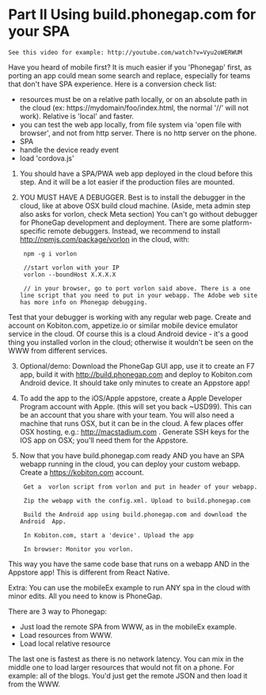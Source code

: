 
# Part II Using build.phonegap.com for your SPA


	See this video for example: http://youtube.com/watch?v=Vyu2oWERWUM

Have you heard of mobile first? It is much easier if you 'Phonegap' first, as porting an app could mean some search and replace, especially for teams that don't have SPA experience.
Here is a conversion check list:
- resources must be on a relative path locally, or on an absolute path in the cloud (ex: https://mydomain/foo/index.html, the normal '//' will not work). Relative is 'local' and faster.
- you can test the web app locally, from file system via 'open file with browser', and not from http server. There is no http server on the phone.
- SPA
- handle the device ready event
- load 'cordova.js'


1. You should have a SPA/PWA web app deployed in the cloud before this step. And it will be a lot easier if the production files are mounted.

2. YOU MUST HAVE A DEBUGGER.
Best is to install the debugger in the cloud, like at above OSX build cloud machine. (Aside, meta admin step also asks for vorlon, check Meta section)
You can't go without debugger for PhoneGap development and deployment. There are some platform-specific remote debuggers. Instead, we recommend to install http://npmjs.com/package/vorlon in the cloud, with:

		npm -g i vorlon

		//start vorlon with your IP
		vorlon --boundHost X.X.X.X

		// in your browser, go to port vorlon said above. There is a one line script that you need to put in your webapp. The Adobe web site has more info on Phonegap debugging.

Test that your debugger is working with any regular web page.
Create and account on Kobiton.com, appetize.io or similar mobile device emulator service in the cloud. Of course this is a cloud Android device - it's a good thing you installed vorlon in the cloud; otherwise it wouldn't be seen on the WWW from different services.

3. Optional/demo: Download the PhoneGap GUI app, use it to create an F7 app, build it with http://build.phonegap.com and deploy to Kobiton.com Android device. It should take only minutes to create an Appstore app!

4. To add the app to the iOS/Apple appstore, create a Apple Developer Program account with Apple. (this will set you back ~USD99). This can be an account that you share with your team.
You will also need a machine that runs OSX, but it can be in the cloud. A few places offer OSX hosting, e.g.: http://macstadium.com .
Generate SSH keys for the IOS app on OSX; you'll need them for the Appstore.

5. Now that you have build.phonegap.com ready AND you have an SPA webapp running in the cloud, you can deploy your custom webapp. Create a https://kobiton.com account. 

		Get a  vorlon script from vorlon and put in header of your webapp.

		Zip the webapp with the config.xml. Upload to build.phonegap.com

		Build the Android app using build.phonegap.com and download the Android  App.

		In Kobiton.com, start a 'device'. Upload the app

		In browser: Monitor you vorlon.


This way you have the same code base that runs on a webapp AND in the Appstore app! This is different from React Native.

Extra: You can use the mobileEx example to run ANY spa in the cloud with minor edits. All you need to know is PhoneGap.

There are 3 way to Phonegap:
- Just load the remote SPA from WWW, as in the mobileEx example.
- Load resources from WWW.
- Load local relative resource

The last one is fastest as there is no network latency. You can mix in the middle one to load larger resources that would not fit on a phone. For example: all of the blogs. You'd just get the remote JSON and then load it from the WWW.


